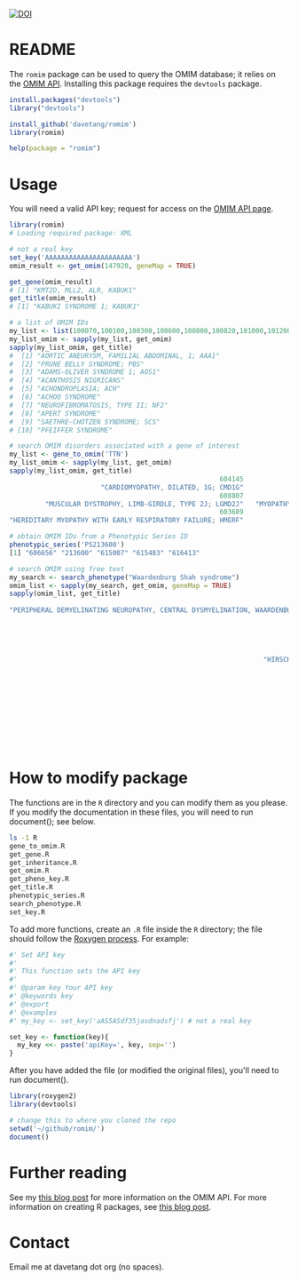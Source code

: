 [![DOI](https://zenodo.org/badge/DOI/10.5281/zenodo.574927.svg)](https://doi.org/10.5281/zenodo.574927)

README
======

The `romim` package can be used to query the OMIM database; it relies on the [OMIM API](https://www.omim.org/help/api). Installing this package requires the `devtools` package.

```r
install.packages("devtools")
library("devtools")

install_github('davetang/romim')
library(romim)

help(package = "romim")
```

# Usage

You will need a valid API key; request for access on the [OMIM API page](http://www.omim.org/api/).

```r
library(romim)
# Loading required package: XML

# not a real key
set_key('AAAAAAAAAAAAAAAAAAAAAA')
omim_result <- get_omim(147920, geneMap = TRUE)

get_gene(omim_result)
# [1] "KMT2D, MLL2, ALR, KABUK1"
get_title(omim_result)
# [1] "KABUKI SYNDROME 1; KABUK1"

# a list of OMIM IDs
my_list <- list(100070,100100,100300,100600,100800,100820,101000,101200,101400,101600)
my_list_omim <- sapply(my_list, get_omim)
sapply(my_list_omim, get_title)
#  [1] "AORTIC ANEURYSM, FAMILIAL ABDOMINAL, 1; AAA1"
#  [2] "PRUNE BELLY SYNDROME; PBS"                   
#  [3] "ADAMS-OLIVER SYNDROME 1; AOS1"               
#  [4] "ACANTHOSIS NIGRICANS"                        
#  [5] "ACHONDROPLASIA; ACH"                         
#  [6] "ACHOO SYNDROME"                              
#  [7] "NEUROFIBROMATOSIS, TYPE II; NF2"             
#  [8] "APERT SYNDROME"                              
#  [9] "SAETHRE-CHOTZEN SYNDROME; SCS"               
# [10] "PFEIFFER SYNDROME"

# search OMIM disorders associated with a gene of interest
my_list <- gene_to_omim('TTN')
my_list_omim <- sapply(my_list, get_omim)
sapply(my_list_omim, get_title)
                                                     604145                                                      613765 
                       "CARDIOMYOPATHY, DILATED, 1G; CMD1G"            "CARDIOMYOPATHY, FAMILIAL HYPERTROPHIC, 9; CMH9" 
                                                     608807                                                      611705 
         "MUSCULAR DYSTROPHY, LIMB-GIRDLE, TYPE 2J; LGMD2J"   "MYOPATHY, EARLY-ONSET, WITH FATAL CARDIOMYOPATHY; EOMFC" 
                                                     603689                                                      600334 
"HEREDITARY MYOPATHY WITH EARLY RESPIRATORY FAILURE; HMERF"                   "TIBIAL MUSCULAR DYSTROPHY, TARDIVE; TMD"

# obtain OMIM IDs from a Phenotypic Series ID
phenotypic_series('PS213600')
[1] "606656" "213600" "615007" "615483" "616413"

# search OMIM using free text
my_search <- search_phenotype("Waardenburg Shah syndrome")
omim_list <- sapply(my_search, get_omim, geneMap = TRUE)
sapply(omim_list, get_title)
                                                                                                             609136 
"PERIPHERAL DEMYELINATING NEUROPATHY, CENTRAL DYSMYELINATION, WAARDENBURG SYNDROME, AND HIRSCHSPRUNG DISEASE; PCWH" 
                                                                                                             277580 
                                                                              "WAARDENBURG SYNDROME, TYPE 4A; WS4A" 
                                                                                                             600501 
                                                                                             "ABCD SYNDROME; ABCDS" 
                                                                                                             142623 
                                                                "HIRSCHSPRUNG DISEASE, SUSCEPTIBILITY TO, 1; HSCR1" 
                                                                                                             193500 
                                                                                "WAARDENBURG SYNDROME, TYPE 1; WS1" 
                                                                                                             193510 
                                                                              "WAARDENBURG SYNDROME, TYPE 2A; WS2A" 
                                                                                                             613265 
                                                                              "WAARDENBURG SYNDROME, TYPE 4B; WS4B" 
                                                                                                             613266 
                                                                              "WAARDENBURG SYNDROME, TYPE 4C; WS4C" 
                                                                                                             148820 
                                                                                "WAARDENBURG SYNDROME, TYPE 3; WS3"
```

# How to modify package

The functions are in the `R` directory and you can modify them as you please. If you modify the documentation in these files, you will need to run document(); see below.

```bash
ls -1 R
gene_to_omim.R
get_gene.R
get_inheritance.R
get_omim.R
get_pheno_key.R
get_title.R
phenotypic_series.R
search_phenotype.R
set_key.R
```

To add more functions, create an `.R` file inside the `R` directory; the file should follow the [Roxygen process](https://cran.r-project.org/web/packages/roxygen2/vignettes/rd.html). For example:

```r
#' Set API key
#'
#' This function sets the API key
#' 
#' @param key Your API key
#' @keywords key
#' @export
#' @examples
#' my_key <- set_key('aAS5ASdf35jasdnadsfj') # not a real key

set_key <- function(key){
  my_key <<- paste('apiKey=', key, sep='')
}
```

After you have added the file (or modified the original files), you'll need to run document().

```r
library(roxygen2)
library(devtools)

# change this to where you cloned the repo
setwd('~/github/romim/')
document()
```

# Further reading

See my [this blog post](http://davetang.org/muse/2015/03/17/getting-started-with-the-omim-api/) for more information on the OMIM API. For more information on creating R packages, see [this blog post](http://davetang.org/muse/2015/02/04/bed-granges/).

# Contact

Email me at davetang dot org (no spaces).

